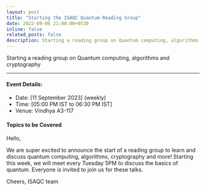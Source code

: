 ```yaml
---
layout: post
title: "Starting the ISAQC Quantum Reading Group"
date: 2022-09-06 21:00:00+0530
inline: false
related_posts: false
description: Starting a reading group on Quantum computing, algorithms and cryptography
---
```

Starting a reading group on Quantum computing, algorithms and cryptography

***


#### Event Details:

<ul>
    <li> Date: [11 September 2023] (weekly)</li>
    <li> Time: [05:00 PM IST to 06:30 PM IST] </li>
    <li> Venue: Vindhya A3-117 </li>
</ul>



#### Topics to be Covered

Hello, 
    
We are super excited to announce the start of a reading group to learn and discuss quantum computing, algorithms, cryptography and more!
Starting this week, we will meet every Tuesday 5PM to discuss the basics of quantum. Everyone is invited to join us for these talks.

Cheers,
ISAQC team
